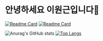 # 안녕하세요 이원근입니다👋

<div align="center"></div>

<!-- ### 데이터사이언스 협업 웹서비스 개발
### 프로배구팀 경기/선수정보 분석 및 시각화 웹서비스 개발 -->
[![Readme Card](https://github-readme-stats.vercel.app/api/pin/?username=lwg1421&repo=Multicampus_Project3)](https://github.com/lwg1421/Multicampus_Project3.git)
[![Readme Card](https://github-readme-stats.vercel.app/api/pin/?username=lwg1421&repo=Multicampus_Project2)](https://github.com/lwg1421/MultiCampus_Project2.git)

![Anurag's GitHub stats](https://github-readme-stats.vercel.app/api?username=lwg1421&show_icons=true&theme=dark)
[![Top Langs](https://github-readme-stats.vercel.app/api/top-langs/?username=lwg1421&layout=compact)](https://github.com/lwg1421/github-readme-stats)

